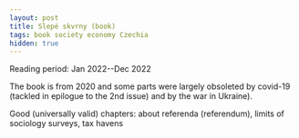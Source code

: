 ```yaml
---
layout: post
title: Slepé skvrny (book)
tags: book society economy Czechia
hidden: true
---
```


Reading period: Jan 2022--Dec 2022

The book is from 2020 and some parts were largely obsoleted by covid-19
(tackled in epilogue to the 2nd issue) and by the war in Ukraine).

Good (universally valid) chapters: about referenda (referendum), limits of
sociology surveys, tax havens
